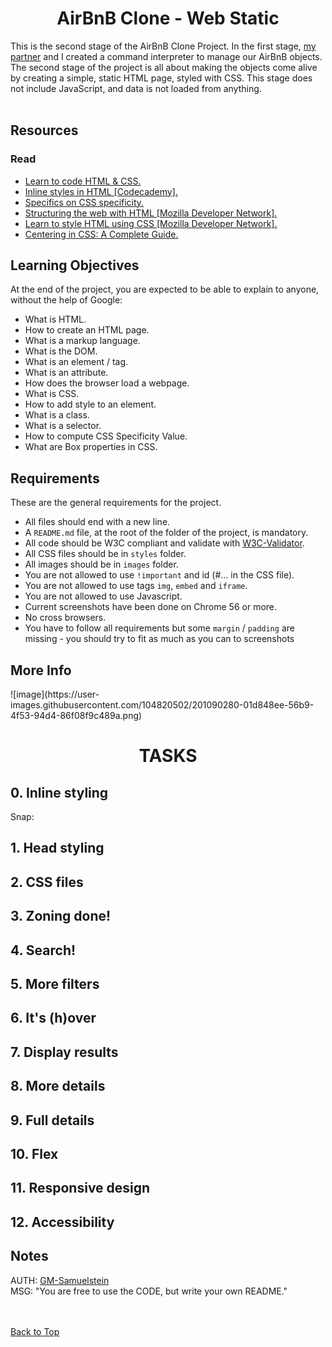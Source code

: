 <h1 align='center' id="top">AirBnB Clone - Web Static</h1>
This is the second stage of the AirBnB Clone Project. In the first stage, <a href="https://github.com/beryl452">my partner</a> and I created a command interpreter to manage our AirBnB objects. The second stage of the project is all about making the objects come alive by creating a simple, static HTML page, styled with CSS. This stage does not include JavaScript, and data is not loaded from anything. 
<br /><br />

<h2>Resources</h2>
  <h3>Read</h3>
    <ul>
      <li><a href="https://learn.shayhowe.com/html-css/">Learn to code HTML & CSS.</a></li>
      <li><a href="https://www.codecademy.com/article/html-inline-styles">Inline styles in HTML [Codecademy].</a></li>
      <li><a href="https://css-tricks.com/specifics-on-css-specificity/">Specifics on CSS specificity.</a></li>
      <li><a href="https://developer.mozilla.org/en-US/docs/Learn/HTML">Structuring the web with HTML [Mozilla Developer Network].</a></li>
      <li><a href="https://developer.mozilla.org/en-US/docs/Learn/CSS">Learn to style HTML using CSS [Mozilla Developer Network].</a></li>
      <li><a href="https://css-tricks.com/centering-css-complete-guide/">Centering in CSS: A Complete Guide.</a></li>
    </ul>

<h2>Learning Objectives</h2>
At the end of the project, you are expected to be able to explain to anyone, without the help of Google:
  <ul>
    <li>What is HTML.</li>
    <li>How to create an HTML page.</li>
    <li>What is a markup language.</li>
    <li>What is the DOM.</li>
    <li>What is an element / tag.</li>
    <li>What is an attribute.</li>
    <li>How does the browser load a webpage.</li>
    <li>What is CSS.</li>
    <li>How to add style to an element.</li>
    <li>What is a class.</li>
    <li>What is a selector.</li>
    <li>How to compute CSS Specificity Value.</li>
    <li>What are Box properties in CSS.</li>
  </ul>

<h2>Requirements</h2>
These are the general requirements for the project.
  <ul>
    <li>All files should end with a new line.</li>
    <li>A <code>README.md</code> file, at the root of the folder of the project, is mandatory.</li>
    <li>All code should be W3C compliant and validate with <a href="https://github.com/holbertonschool/W3C-Validator">W3C-Validator</a>.</li>
    <li>All  CSS files should be in <code>styles</code> folder.</li>
    <li>All images should be in <code>images</code> folder.</li>
    <li>You are not allowed to use <code>!important</code> and id (#... in the CSS file).</li>
    <li>You are not allowed to use tags <code>img</code>, <code>embed</code> and <code>iframe</code>.</li>
    <li>You are not allowed to use Javascript.</li>
    <li>Current screenshots have been done on Chrome 56 or more.</li>
    <li>No cross browsers.</li>
    <li>You have to follow all requirements but some <code>margin</code> / <code>padding</code> are missing - you should try to fit as much as you can to screenshots</li>
  </ul>

<h2>More Info</h2>
![image](https://user-images.githubusercontent.com/104820502/201090280-01d848ee-56b9-4f53-94d4-86f08f9c489a.png)


<h1 align="center">TASKS</h1>
<h2>0. Inline styling</h2>
Snap:
<h2>1. Head styling</h2>
<h2>2. CSS files</h2>
<h2>3. Zoning done!</h2>
<h2>4. Search!</h2>
<h2>5. More filters</h2>
<h2>6. It's (h)over</h2>
<h2>7. Display results</h2>
<h2>8. More details</h2>
<h2>9. Full details</h2>
<h2>10. Flex</h2>
<h2>11. Responsive design</h2>
<h2>12. Accessibility</h2>

<h2>Notes</h2>
AUTH: <a href="https://github.com/GM-Samuelstein">GM-Samuelstein</a> <br>
MSG: "You are free to use the CODE, but write your own README." <br>


<br><br>
<a href="#top">Back to Top</a>


